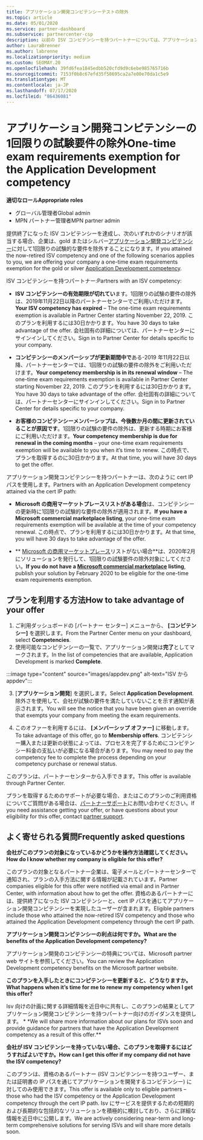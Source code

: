```yaml
---
title: アプリケーション開発コンピテンシーテストの除外
ms.topic: article
ms.date: 05/01/2020
ms.service: partner-dashboard
ms.subservice: partnercenter-csp
description: 以前の ISV コンピテンシーを持つパートナーについては、アプリケーション開発コンピテンシーのために1回限りの試験的な要件を取得する方法について説明します。
author: LauraBrenner
ms.author: labrenne
ms.localizationpriority: medium
ms.custom: SEOMAY.20
ms.openlocfilehash: 39fd6fea1845edbb520cfd9d9c6ebe985765716b
ms.sourcegitcommit: 7153f0b8c67efd35f58695ca2a7e00e70da1c5e9
ms.translationtype: MT
ms.contentlocale: ja-JP
ms.lasthandoff: 07/17/2020
ms.locfileid: "86436081"
---
```

# <a name="one-time-exam-requirements-exemption-for-the-application-development-competency"></a><span data-ttu-id="4d71c-103">アプリケーション開発コンピテンシーの1回限りの試験要件の除外</span><span class="sxs-lookup"><span data-stu-id="4d71c-103">One-time exam requirements exemption for the Application Development competency</span></span>

<span data-ttu-id="4d71c-104">**適切なロール**</span><span class="sxs-lookup"><span data-stu-id="4d71c-104">**Appropriate roles**</span></span>

- <span data-ttu-id="4d71c-105">グローバル管理者</span><span class="sxs-lookup"><span data-stu-id="4d71c-105">Global admin</span></span>
- <span data-ttu-id="4d71c-106">MPN パートナー管理者</span><span class="sxs-lookup"><span data-stu-id="4d71c-106">MPN partner admin</span></span>

<span data-ttu-id="4d71c-107">提供終了になった ISV コンピテンシーを達成し、次のいずれかのシナリオが該当する場合、企業は、gold またはシルバー[アプリケーション開発コンピテンシー](https://partner.microsoft.com/membership/application-development-competency)に対して1回限りの試験的な要件を除外することになります。</span><span class="sxs-lookup"><span data-stu-id="4d71c-107">If you attained the now-retired ISV competency and one of the following scenarios applies to you, we are offering your company a one-time exam requirements exemption for the gold or silver [Application Development competency](https://partner.microsoft.com/membership/application-development-competency).</span></span> 

<span data-ttu-id="4d71c-108">ISV コンピテンシーを持つパートナー:</span><span class="sxs-lookup"><span data-stu-id="4d71c-108">Partners with an ISV competency:</span></span>

- <span data-ttu-id="4d71c-109">**ISV コンピテンシーの有効期限が切れてい**ます。1回限りの試験の要件の除外は、2019年11月22日以降のパートナーセンターでご利用いただけます。</span><span class="sxs-lookup"><span data-stu-id="4d71c-109">**Your ISV competency has expired** – The one-time exam requirements exemption is available in Partner Center starting November 22, 2019.</span></span> <span data-ttu-id="4d71c-110">このプランを利用するには30日かかります。</span><span class="sxs-lookup"><span data-stu-id="4d71c-110">You have 30 days to take advantage of the offer.</span></span> <span data-ttu-id="4d71c-111">会社固有の詳細については、パートナーセンターにサインインしてください。</span><span class="sxs-lookup"><span data-stu-id="4d71c-111">Sign in to Partner Center for details specific to your company.</span></span>

- <span data-ttu-id="4d71c-112">**コンピテンシーのメンバーシップが更新期間中で**ある-2019 年11月22日以降、パートナーセンターでは、1回限りの試験の要件の除外をご利用いただけます。</span><span class="sxs-lookup"><span data-stu-id="4d71c-112">**Your competency membership is in its renewal window** – The one-time exam requirements exemption is available in Partner Center starting November 22, 2019.</span></span> <span data-ttu-id="4d71c-113">このプランを利用するには30日かかります。</span><span class="sxs-lookup"><span data-stu-id="4d71c-113">You have 30 days to take advantage of the offer.</span></span> <span data-ttu-id="4d71c-114">会社固有の詳細については、パートナーセンターにサインインしてください。</span><span class="sxs-lookup"><span data-stu-id="4d71c-114">Sign in to Partner Center for details specific to your company.</span></span>

- <span data-ttu-id="4d71c-115">**お客様のコンピテンシーメンバーシップは、今後数か月の間に更新されていることが原因です**。1回限りの試験の要件の除外は、更新する時期にお客様にご利用いただけます。</span><span class="sxs-lookup"><span data-stu-id="4d71c-115">**Your competency membership is due for renewal in the coming months** – your one-time exam requirements exemption will be available to you when it’s time to renew.</span></span> <span data-ttu-id="4d71c-116">この時点で、プランを取得するのに30日かかります。</span><span class="sxs-lookup"><span data-stu-id="4d71c-116">At that time, you will have 30 days to get the offer.</span></span>

<span data-ttu-id="4d71c-117">アプリケーション開発コンピテンシーを持つパートナーは、次のように cert IP パスを使用します。</span><span class="sxs-lookup"><span data-stu-id="4d71c-117">Partners with an Application Development competency attained via the cert IP path:</span></span>

- <span data-ttu-id="4d71c-118">**Microsoft の商用マーケットプレースリストがある場合**は、コンピテンシーの更新時に1回限りの試験的な要件の除外が適用されます。</span><span class="sxs-lookup"><span data-stu-id="4d71c-118">**If you have a Microsoft commercial marketplace listing**, your one-time exam requirements exemption will be available at the time of your competency renewal.</span></span> <span data-ttu-id="4d71c-119">この時点で、プランを利用するには30日かかります。</span><span class="sxs-lookup"><span data-stu-id="4d71c-119">At that time, you will have 30 days to take advantage of the offer.</span></span>

- <span data-ttu-id="4d71c-120">\*\* [Microsoft の商用マーケットプレース](https://azure.microsoft.com/overview/commercial-marketplace/)リストがない場合\*\*は、2020年2月にソリューションを発行して、1回限りの試験要件の除外対象にしてください。</span><span class="sxs-lookup"><span data-stu-id="4d71c-120">**If you do not have a [Microsoft commercial marketplace](https://azure.microsoft.com/overview/commercial-marketplace/) listing**, publish your solution by February 2020 to be eligible for the one-time exam requirements exemption.</span></span>

## <a name="how-to-take-advantage-of-your-offer"></a><span data-ttu-id="4d71c-121">プランを利用する方法</span><span class="sxs-lookup"><span data-stu-id="4d71c-121">How to take advantage of your offer</span></span>

1. <span data-ttu-id="4d71c-122">ご利用ダッシュボードの [パートナー センター] メニューから、 **[コンピテンシー]** を選択します。</span><span class="sxs-lookup"><span data-stu-id="4d71c-122">From the Partner Center menu on your dashboard, select **Competencies**.</span></span>
2. <span data-ttu-id="4d71c-123">使用可能なコンピテンシーの一覧で、アプリケーション開発は**完了**としてマークされます。</span><span class="sxs-lookup"><span data-stu-id="4d71c-123">In the list of competencies that are available, Application Development is marked **Complete**.</span></span>

:::image type="content" source="images/appdev.png" alt-text="ISV から appdev":::

3. <span data-ttu-id="4d71c-125">[**アプリケーション開発**] を選択します。</span><span class="sxs-lookup"><span data-stu-id="4d71c-125">Select **Application Development**.</span></span> <span data-ttu-id="4d71c-126">除外さを使用して、会社が試験の要件を満たしていないことを示す通知が表示されます。</span><span class="sxs-lookup"><span data-stu-id="4d71c-126">You will see the notice that you have been given an override that exempts your company from meeting the exam requirements.</span></span> 

4. <span data-ttu-id="4d71c-127">このオファーを利用するには、 **[メンバーシップ オファー]** に移動します。</span><span class="sxs-lookup"><span data-stu-id="4d71c-127">To take advantage of this offer, go to **Membership offers**.</span></span> <span data-ttu-id="4d71c-128">コンピテンシー購入または更新の状態によっては、プロセスを完了するためにコンピテンシー料金の支払いが必要になる場合があります。</span><span class="sxs-lookup"><span data-stu-id="4d71c-128">You may need to pay the competency fee to complete the process depending on your competency purchase or renewal status.</span></span> 

<span data-ttu-id="4d71c-129">このプランは、パートナーセンターから入手できます。</span><span class="sxs-lookup"><span data-stu-id="4d71c-129">This offer is available through Partner Center.</span></span>

<span data-ttu-id="4d71c-130">プランを取得するためのサポートが必要な場合、またはこのプランのご利用資格についてご質問がある場合は、[パートナーサポート](https://partner.microsoft.com/Support)にお問い合わせください。</span><span class="sxs-lookup"><span data-stu-id="4d71c-130">If you need assistance getting your offer, or have questions about your eligibility for this offer, contact [partner support](https://partner.microsoft.com/Support).</span></span> 

## <a name="frequently-asked-questions"></a><span data-ttu-id="4d71c-131">よく寄せられる質問</span><span class="sxs-lookup"><span data-stu-id="4d71c-131">Frequently asked questions</span></span>

<span data-ttu-id="4d71c-132">**会社がこのプランの対象になっているかどうかを操作方法確認してください。**</span><span class="sxs-lookup"><span data-stu-id="4d71c-132">**How do I know whether my company is eligible for this offer?**</span></span>

<span data-ttu-id="4d71c-133">このプランの対象となるパートナー企業は、電子メールとパートナーセンターで通知され、プランの入手方法に関する情報が記載されています。</span><span class="sxs-lookup"><span data-stu-id="4d71c-133">Partner companies eligible for this offer were notified via email and in Partner Center, with information about how to get the offer.</span></span> <span data-ttu-id="4d71c-134">資格のあるパートナーには、提供終了になった ISV コンピテンシーと、cert IP パスを通じてアプリケーション開発コンピテンシーを実現したユーザーが含まれます。</span><span class="sxs-lookup"><span data-stu-id="4d71c-134">Eligible partners include those who attained the now-retired ISV competency and those who attained the Application Development competency through the cert IP path.</span></span> 

<span data-ttu-id="4d71c-135">**アプリケーション開発コンピテンシーの利点は何ですか。**</span><span class="sxs-lookup"><span data-stu-id="4d71c-135">**What are the benefits of the Application Development competency?**</span></span>

<span data-ttu-id="4d71c-136">アプリケーション開発のコンピテンシーの特典については、Microsoft partner web サイトを参照してください。</span><span class="sxs-lookup"><span data-stu-id="4d71c-136">You can review the Application Development competency benefits on the Microsoft partner website.</span></span> 

<span data-ttu-id="4d71c-137">**このプランを入手したときにコンピテンシーを更新すると、どうなりますか。**</span><span class="sxs-lookup"><span data-stu-id="4d71c-137">**What happens when it’s time for me to renew my competency when I get this offer?**</span></span> 

<span data-ttu-id="4d71c-138">Isv 向けの計画に関する詳細情報を近日中に共有し、このプランの結果としてアプリケーション開発コンピテンシーを持つパートナー向けのガイダンスを提供します。 \* \*</span><span class="sxs-lookup"><span data-stu-id="4d71c-138">We will share more information about our plans for ISVs soon and provide guidance for partners that have the Application Development competency as a result of this offer.\*\*</span></span>  

<span data-ttu-id="4d71c-139">**会社が ISV コンピテンシーを持っていない場合、このプランを取得するにはどうすればよいですか。**</span><span class="sxs-lookup"><span data-stu-id="4d71c-139">**How can I get this offer if my company did not have the ISV competency?**</span></span>

<span data-ttu-id="4d71c-140">このプランは、資格のあるパートナー (ISV コンピテンシーを持つユーザー、または証明書の IP パスを通じてアプリケーションを開発するコンピテンシー) に対してのみ使用できます。</span><span class="sxs-lookup"><span data-stu-id="4d71c-140">This offer is available only to eligible partners – those who had the ISV competency or the Application Development competency through the cert IP path.</span></span> <span data-ttu-id="4d71c-141">Isv にサービスを提供するための短期的および長期的な包括的なソリューションを積極的に検討しており、さらに詳細な情報を近日中に公開します。</span><span class="sxs-lookup"><span data-stu-id="4d71c-141">We are actively considering near-term and long-term comprehensive solutions for serving ISVs and will share more details soon.</span></span> 


